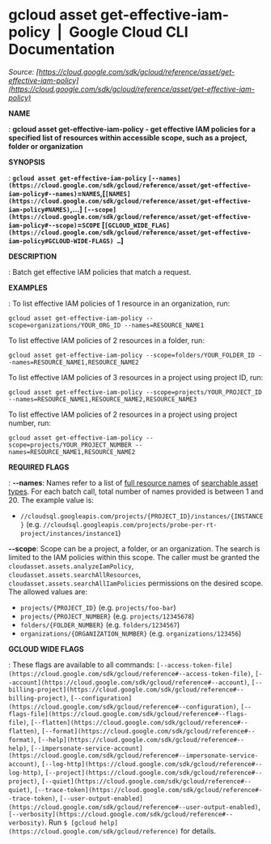 # gcloud asset get-effective-iam-policy  |  Google Cloud CLI Documentation

*Source: [https://cloud.google.com/sdk/gcloud/reference/asset/get-effective-iam-policy](https://cloud.google.com/sdk/gcloud/reference/asset/get-effective-iam-policy)*

**NAME**

: **gcloud asset get-effective-iam-policy - get effective IAM policies for a specified list of resources within accessible scope, such as a project, folder or organization**

**SYNOPSIS**

: **`gcloud asset get-effective-iam-policy` `[--names](https://cloud.google.com/sdk/gcloud/reference/asset/get-effective-iam-policy#--names)`=`NAMES`,[`[NAMES](https://cloud.google.com/sdk/gcloud/reference/asset/get-effective-iam-policy#NAMES)`,…] `[--scope](https://cloud.google.com/sdk/gcloud/reference/asset/get-effective-iam-policy#--scope)`=`SCOPE` [`[GCLOUD_WIDE_FLAG](https://cloud.google.com/sdk/gcloud/reference/asset/get-effective-iam-policy#GCLOUD-WIDE-FLAGS) …`]**

**DESCRIPTION**

: Batch get effective IAM policies that match a request.

**EXAMPLES**

: To list effective IAM policies of 1 resource in an organization, run:

```
gcloud asset get-effective-iam-policy --scope=organizations/YOUR_ORG_ID --names=RESOURCE_NAME1
```

To list effective IAM policies of 2 resources in a folder, run:

```
gcloud asset get-effective-iam-policy --scope=folders/YOUR_FOLDER_ID --names=RESOURCE_NAME1,RESOURCE_NAME2
```

To list effective IAM policies of 3 resources in a project using project ID,
run:

```
gcloud asset get-effective-iam-policy --scope=projects/YOUR_PROJECT_ID --names=RESOURCE_NAME1,RESOURCE_NAME2,RESOURCE_NAME3
```

To list effective IAM policies of 2 resources in a project using project number,
run:

```
gcloud asset get-effective-iam-policy --scope=projects/YOUR_PROJECT_NUMBER --names=RESOURCE_NAME1,RESOURCE_NAME2
```

**REQUIRED FLAGS**

: **--names**:
Names refer to a list of [full
resource names](https://cloud.google.com/asset-inventory/docs/resource-name-format) of [searchable
asset types](https://cloud.google.com/asset-inventory/docs/supported-asset-types). For each batch call, total number of names provided is between
1 and 20.
The example value is:

- `//cloudsql.googleapis.com/projects/{PROJECT_ID}/instances/{INSTANCE}`
(e.g.
``//cloudsql.googleapis.com/projects/probe-per-rt-project/instances/instance1``)

**--scope**:
Scope can be a project, a folder, or an organization. The search is limited to
the IAM policies within this scope. The caller must be granted the
``cloudasset.assets.analyzeIamPolicy``,
``cloudasset.assets.searchAllResources``,
``cloudasset.assets.searchAllIamPolicies``
permissions on the desired scope.
The allowed values are:

- `projects/{PROJECT_ID}` (e.g.
``projects/foo-bar``)
- `projects/{PROJECT_NUMBER}` (e.g.
``projects/12345678``)
- `folders/{FOLDER_NUMBER}` (e.g.
``folders/1234567``)
- `organizations/{ORGANIZATION_NUMBER}` (e.g.
``organizations/123456``)

**GCLOUD WIDE FLAGS**

: These flags are available to all commands: `[--access-token-file](https://cloud.google.com/sdk/gcloud/reference#--access-token-file)`,
`[--account](https://cloud.google.com/sdk/gcloud/reference#--account)`, `[--billing-project](https://cloud.google.com/sdk/gcloud/reference#--billing-project)`,
`[--configuration](https://cloud.google.com/sdk/gcloud/reference#--configuration)`,
`[--flags-file](https://cloud.google.com/sdk/gcloud/reference#--flags-file)`,
`[--flatten](https://cloud.google.com/sdk/gcloud/reference#--flatten)`, `[--format](https://cloud.google.com/sdk/gcloud/reference#--format)`, `[--help](https://cloud.google.com/sdk/gcloud/reference#--help)`, `[--impersonate-service-account](https://cloud.google.com/sdk/gcloud/reference#--impersonate-service-account)`,
`[--log-http](https://cloud.google.com/sdk/gcloud/reference#--log-http)`,
`[--project](https://cloud.google.com/sdk/gcloud/reference#--project)`, `[--quiet](https://cloud.google.com/sdk/gcloud/reference#--quiet)`, `[--trace-token](https://cloud.google.com/sdk/gcloud/reference#--trace-token)`, `[--user-output-enabled](https://cloud.google.com/sdk/gcloud/reference#--user-output-enabled)`,
`[--verbosity](https://cloud.google.com/sdk/gcloud/reference#--verbosity)`.
Run `$ [gcloud help](https://cloud.google.com/sdk/gcloud/reference)` for details.